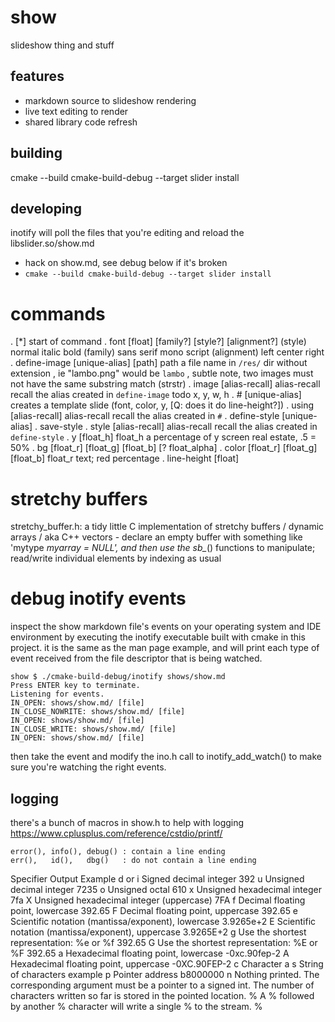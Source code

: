 # show
slideshow thing and stuff

## features
- markdown source to slideshow rendering
- live text editing to render
- shared library code refresh

## building
cmake --build cmake-build-debug --target slider install

## developing
inotify will poll the files that you're editing and reload the libslider.so/show.md
- hack on show.md, see debug below if it's broken
- `cmake --build cmake-build-debug --target slider install`

# commands
. [*]             start of command
. font            [float] [family?] [style?] [alignment?]
    (style)       normal italic bold
    (family)      sans serif mono script
    (alignment)   left center right
. define-image    [unique-alias] [path]
    path          a file name in `/res/` dir without extension
                  , ie "lambo.png" would be `lambo`
                  , subtle note, two images must not have the same substring match (strstr)
. image           [alias-recall]
    alias-recall  recall the alias created in `define-image`
    todo          x, y, w, h
. #               [unique-alias]
                  creates a template slide (font, color, y, [Q: does it do line-height?])
. using           [alias-recall]
    alias-recall  recall the alias created in `#`
. define-style    [unique-alias]
. save-style
. style           [alias-recall]
    alias-recall  recall the alias created in `define-style`
. y               [float_h]
    float_h       a percentage of y screen real estate, .5 = 50%
. bg              [float_r] [float_g] [float_b] [? float_alpha]
. color           [float_r] [float_g] [float_b]
    float_r       text; red percentage
. line-height     [float]

# stretchy buffers
stretchy_buffer.h: a tidy little C implementation
of stretchy buffers / dynamic arrays / aka C++
vectors - declare an empty buffer with something
like 'mytype *myarray = NULL', and then use the
sb_*() functions to manipulate; read/write
individual elements by indexing as usual

# debug inotify events
inspect the show markdown file's events on your
operating system and IDE environment by executing
the inotify executable built with cmake in this
project. it is the same as the man page example,
and will print each type of event received from
the file descriptor that is being watched.

    show $ ./cmake-build-debug/inotify shows/show.md
    Press ENTER key to terminate.
    Listening for events.
    IN_OPEN: shows/show.md/ [file]
    IN_CLOSE_NOWRITE: shows/show.md/ [file]
    IN_OPEN: shows/show.md/ [file]
    IN_CLOSE_WRITE: shows/show.md/ [file]
    IN_OPEN: shows/show.md/ [file]

then take the event and modify the ino.h call to
inotify_add_watch() to make sure you're watching
the right events.

## logging
there's a bunch of macros in show.h to help with logging
https://www.cplusplus.com/reference/cstdio/printf/

    error(), info(), debug() : contain a line ending
    err(),   id(),   dbg()   : do not contain a line ending

Specifier    Output                                                                         Example
d or i       Signed decimal integer                                                         392
u            Unsigned decimal integer                                                       7235
o            Unsigned octal                                                                 610
x            Unsigned hexadecimal integer                                                   7fa
X            Unsigned hexadecimal integer (uppercase)                                       7FA
f            Decimal floating point, lowercase                                              392.65
F            Decimal floating point, uppercase                                              392.65
e            Scientific notation (mantissa/exponent), lowercase                             3.9265e+2
E            Scientific notation (mantissa/exponent), uppercase                             3.9265E+2
g            Use the shortest representation: %e or %f                                      392.65
G            Use the shortest representation: %E or %F                                      392.65
a            Hexadecimal floating point, lowercase                                          -0xc.90fep-2
A            Hexadecimal floating point, uppercase                                          -0XC.90FEP-2
c            Character                                                                      a
s            String of characters                                                           example
p            Pointer address                                                                b8000000
n            Nothing printed. The corresponding argument must be a pointer to a signed int.
             The number of characters written so far is stored in the pointed location.
%            A % followed by another % character will write a single % to the stream.       %
